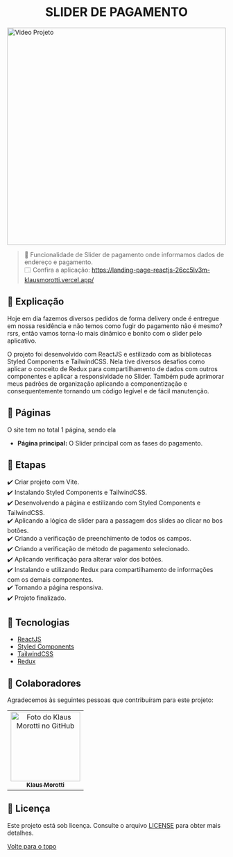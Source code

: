 <h1 align="center">SLIDER DE PAGAMENTO</h1>

<img src="landingpage-gif.gif" alt="Video Projeto" width="100%" height="500">

> 🔎 Funcionalidade de Slider de pagamento onde informamos dados de endereço e pagamento. <br>
🗔 Confira a aplicação: https://landing-page-reactjs-26cc5lv3m-klausmorotti.vercel.app/ <br>

## 📄 Explicação
Hoje em dia fazemos diversos pedidos de forma delivery onde é entregue em nossa residência e não temos como fugir do pagamento não é mesmo? rsrs, então vamos torna-lo mais dinâmico e bonito com o slider pelo aplicativo.

O projeto foi desenvolvido com ReactJS e estilizado com as bibliotecas Styled Components e TailwindCSS.
Nela tive diversos desafios como aplicar o conceito de Redux para compartilhamento de dados com outros componentes e aplicar a responsividade no Slider.
Também pude aprimorar meus padrões de organização aplicando a componentização e consequentemente tornando um código legível e de fácil manutenção.

## 📁 Páginas

O site tem no total 1 página, sendo ela

- **Página principal:** O Slider principal com as fases do pagamento.


## 🎯 Etapas 

:heavy_check_mark: Criar projeto com Vite. <br>
:heavy_check_mark: Instalando Styled Components e TailwindCSS. <br>
:heavy_check_mark: Desenvolvendo a página e estilizando com Styled Components e TailwindCSS. <br>
:heavy_check_mark: Aplicando a lógica de slider para a passagem dos slides ao clicar no bos botões. <br>
:heavy_check_mark: Criando a verificação de preenchimento de todos os campos. <br>
:heavy_check_mark: Criando a verificação de método de pagamento selecionado. <br>
:heavy_check_mark: Aplicando verificação para alterar valor dos botões. <br>
:heavy_check_mark: Instalando e utilizando Redux para compartilhamento de informações com os demais componentes. <br>
:heavy_check_mark: Tornando a página responsiva. <br>
:heavy_check_mark: Projeto finalizado. <br>

## 🚀 Tecnologias 

- [ReactJS](https://pt-br.reactjs.org/)
- [Styled Components](https://styled-components.com/)
- [TailwindCSS](https://tailwindcss.com/)
- [Redux](https://redux.js.org/)

## 🤝 Colaboradores

Agradecemos às seguintes pessoas que contribuíram para este projeto:

<table>
  <tr>
    <td align="center">
      <a href="#">
        <img src="https://avatars.githubusercontent.com/u/84789400?v=4" width="160px;" alt="Foto do Klaus Morotti no GitHub"/><br>
        <sub>
          <b>Klaus Morotti</b>
        </sub>
      </a>
    </td>
  </tr>
</table>

## 📝 Licença

Este projeto está sob licença. Consulte o arquivo <a href="https://github.com/klausmorotti/landing-page-reactjs/blob/master/LICENSE">LICENSE</a> para obter mais detalhes.


<a href="#top">Volte para o topo</a>